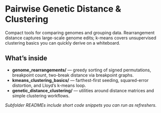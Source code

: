 # Pairwise Genetic Distance & Clustering

Compact tools for comparing genomes and grouping data. Rearrangement distance captures large-scale genome edits; k-means covers unsupervised clustering basics you can quickly derive on a whiteboard.

## What’s inside
- **genome_rearrangements/** — greedy sorting of signed permutations, breakpoint count, two-break distance via breakpoint graphs.
- **kmeans_clustering_basics/** — farthest-first seeding, squared-error distortion, and Lloyd’s k-means loop.
- **genetic_distance_clustering/** — utilities around distance matrices and simple clustering workflows.

_Subfolder READMEs include short code snippets you can run as refreshers._

